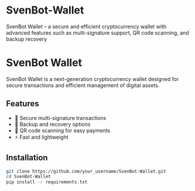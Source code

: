 # SvenBot-Wallet
SvenBot Wallet – a secure and efficient cryptocurrency wallet with advanced features such as multi-signature support, QR code scanning, and backup recovery
# SvenBot Wallet

SvenBot Wallet is a next-generation cryptocurrency wallet designed for secure transactions and efficient management of digital assets.

## Features

- 🔐 Secure multi-signature transactions
- 🔄 Backup and recovery options
- 📱 QR code scanning for easy payments
- ⚡ Fast and lightweight

## Installation

```bash
git clone https://github.com/your_username/SvenBot-Wallet.git
cd SvenBot-Wallet
pip install -r requirements.txt
